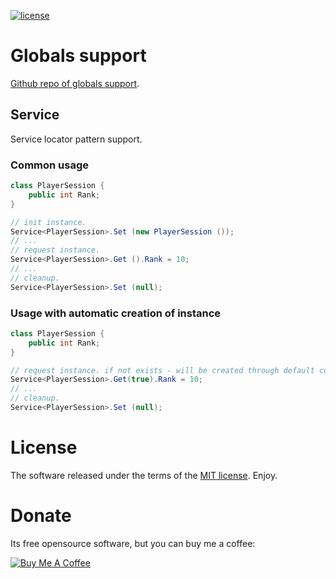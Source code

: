 [![license](https://img.shields.io/github/license/Leopotam/globals.svg)](https://github.com/Leopotam/globals/blob/develop/LICENSE.md)
# Globals support
[Github repo of globals support](https://github.com/Leopotam/globals).

## Service
Service locator pattern support.

### Common usage
```csharp
class PlayerSession {
    public int Rank;
}

// init instance.
Service<PlayerSession>.Set (new PlayerSession ());
// ...
// request instance.
Service<PlayerSession>.Get ().Rank = 10;
// ...
// cleanup.
Service<PlayerSession>.Set (null);
```

### Usage with automatic creation of instance
```csharp
class PlayerSession {
    public int Rank;
}

// request instance. if not exists - will be created through default constructor.
Service<PlayerSession>.Get(true).Rank = 10;
// ...
// cleanup.
Service<PlayerSession>.Set (null);
```

# License
The software released under the terms of the [MIT license](./LICENSE.md). Enjoy.

# Donate
Its free opensource software, but you can buy me a coffee:

<a href="https://www.buymeacoffee.com/leopotam" target="_blank"><img src="https://www.buymeacoffee.com/assets/img/custom_images/yellow_img.png" alt="Buy Me A Coffee" style="height: auto !important;width: auto !important;" ></a>